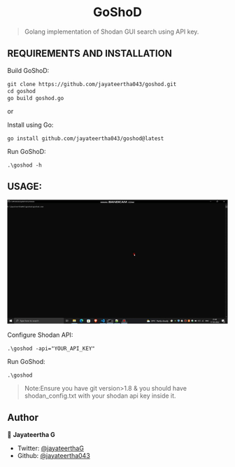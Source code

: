 <h1 align="center">GoShoD</h1>

>Golang implementation of Shodan GUI search using API key. 


## REQUIREMENTS AND INSTALLATION

Build GoShoD:
```
git clone https://github.com/jayateertha043/goshod.git
cd goshod
go build goshod.go
```

or

Install using Go:

```
go install github.com/jayateertha043/goshod@latest
```

Run GoShoD:

```
.\goshod -h
```

## USAGE:

<img src="./GoShod.gif"/>

Configure Shodan API:

```
.\goshod -api="YOUR_API_KEY"
```

Run GoShod:

```
.\goshod
```

>Note:Ensure you have git version>1.8 & you should have shodan_config.txt with your shodan api key inside it.

## Author

👤 **Jayateertha G**

* Twitter: [@jayateerthaG](https://twitter.com/jayateerthaG)
* Github: [@jayateertha043](https://github.com/jayateertha043)

